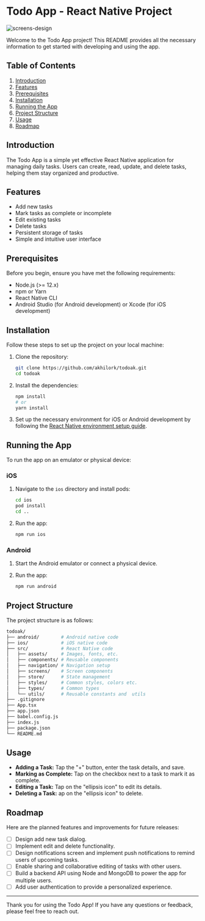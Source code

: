 # Todo App - React Native Project

![screens-design](https://github.com/akhilork/todoak/assets/51960205/d15e536a-894f-4d68-a6d7-1b8fac7482fa)

Welcome to the Todo App project! This README provides all the necessary information to get started with developing and using the app.

## Table of Contents

1. [Introduction](#introduction)
2. [Features](#features)
3. [Prerequisites](#prerequisites)
4. [Installation](#installation)
5. [Running the App](#running-the-app)
6. [Project Structure](#project-structure)
7. [Usage](#usage)
8. [Roadmap](#roadmap)

## Introduction

The Todo App is a simple yet effective React Native application for managing daily tasks. Users can create, read, update, and delete tasks, helping them stay organized and productive.

## Features

- Add new tasks
- Mark tasks as complete or incomplete
- Edit existing tasks
- Delete tasks
- Persistent storage of tasks
- Simple and intuitive user interface

## Prerequisites

Before you begin, ensure you have met the following requirements:

- Node.js (>= 12.x)
- npm or Yarn
- React Native CLI
- Android Studio (for Android development) or Xcode (for iOS development)

## Installation

Follow these steps to set up the project on your local machine:

1. Clone the repository:

   ```sh
   git clone https://github.com/akhilork/todoak.git
   cd todoak
   ```

2. Install the dependencies:

   ```sh
   npm install
   # or
   yarn install
   ```

3. Set up the necessary environment for iOS or Android development by following the [React Native environment setup guide](https://reactnative.dev/docs/environment-setup).

## Running the App

To run the app on an emulator or physical device:

### iOS

1. Navigate to the `ios` directory and install pods:

   ```sh
   cd ios
   pod install
   cd ..
   ```

2. Run the app:
   ```sh
   npm run ios
   ```

### Android

1. Start the Android emulator or connect a physical device.

2. Run the app:
   ```sh
   npm run android
   ```

## Project Structure

The project structure is as follows:

```bash
todoak/
├── android/        # Android native code
├── ios/            # iOS native code
├── src/            # React Native code
│   ├── assets/     # Images, fonts, etc.
│   ├── components/ # Reusable components
│   ├── navigation/ # Navigation setup
│   ├── screens/    # Screen components
│   ├── store/      # State management
│   ├── styles/     # Common styles, colors etc.
│   ├── types/      # Common types
│   └── utils/      # Reusable constants and  utils
├── .gitignore
├── App.tsx
├── app.json
├── babel.config.js
├── index.js
├── package.json
└── README.md
```

## Usage

- **Adding a Task:** Tap the "+" button, enter the task details, and save.
- **Marking as Complete:** Tap on the checkbox next to a task to mark it as complete.
- **Editing a Task:** Tap on the "ellipsis icon" to edit its details.
- **Deleting a Task:** ap on the "ellipsis icon" to delete.

## Roadmap

Here are the planned features and improvements for future releases:

- [ ] Design add new task dialog.
- [ ] Implement edit and delete functionality.
- [ ] Design notifications screen and implement push notifications to remind users of upcoming tasks.
- [ ] Enable sharing and collaborative editing of tasks with other users.
- [ ] Build a backend API using Node and MongoDB to power the app for multiple users.
- [ ] Add user authentication to provide a personalized experience.

---

Thank you for using the Todo App! If you have any questions or feedback, please feel free to reach out.
